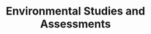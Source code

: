 ---
title: "Environmental Studies and Assessments"
specialty: 
    enable : true
    main_title: "Environmental "
    color_title: "Studies and Assessments"
    case_studies1: Case
    case_studies2: Studies
    main_bg_image_webp: images/expertise/evaluations-studies/Evaluaciones-y-estudios-banner.jpg
    main_bg_image: images/expertise/evaluations-studies/Evaluaciones-y-estudios-banner.jpg
    image_webp: images/expertise/evaluations-studies/Evaluaciones-y-estudios-icono-1.png
    image: images/expertise/evaluations-studies/Evaluaciones-y-estudios-icono-1.png
    extra_title : We provide the evidence needed 
    extra_content : to inform and support capital investment planning and the design of public policies.
    bg_image : "images/backgrounds/Background-blanco-2.jpg"
    bg_image_webp : "images/backgrounds/Background-blanco-2.jpg"
    description : "This is meta description"
    subtitle: "Innovative solutions, supported by solid technical information"
    text: "We carry out cabinet and field studies to evaluate and ensure the successful implementation of energy and urban infrastructure projects."
    icon: ""
    casestudy_item:
      # casestudy item loop
      - name: "Feasibility of a Waste to Energy Plant in Mexico"
        case_locations: Mexico City and the State of Mexico, Mexico
        case_years: "2018"
        case_clients: CC Investments
        case_id: ph1
        case_content: "Field research was carried out to identify the type of waste that reaches landfills in the metropolitan areas of the Toluca and Mexico City. In addition to physical characterization, laboratory tests were performed to have more data on the composition of solid waste, such as moisture and caloric power. Based on this information, an opinion was issued on the technical and economic feasibility of establishing a recycling or waste to energy power generation plant with the solid waste produced in the region."
        tab_image: images/expertise/evaluations-studies/Evaluacion-caso1.png
        tab_image_webp: images/expertise/evaluations-studies/Evaluacion-caso1.png
        case_image: images/expertise/evaluations-studies/Evaluacion-caso1.png
        case_image_webp: images/expertise/evaluations-studies/Evaluacion-caso1.png
      # casestudy item loop
      - name: "Study about construction waste and social housing waste in Mexico"
        case_locations: Mexico
        case_years: "2017"
        case_clients: Infonavit
        case_id: ph2
        case_content: "A study was done to define strategies or mechanisms promoted by the institute for the adequate management of the waste generated during the construction of housing units and the occupation of the dwellings. The objective of developing these strategies is to improve the living conditions of the beneficiaries in the housing units financed by the institute."
        tab_image: images/expertise/evaluations-studies/Evaluacion-caso2.png
        tab_image_webp: images/expertise/evaluations-studies/Evaluacion-caso2.png
        case_image: images/expertise/evaluations-studies/Evaluacion-caso2.png
        case_image_webp: images/expertise/evaluations-studies/Evaluacion-caso2.png
      # casestudy item loop
      - name: "Environmental Studies for a Wind Farm"
        case_locations: Tamaulipas, México
        case_years: 2016-2017
        case_clients: ZUMA ENERGY
        case_id: ph3
        case_content: "Various support services for the establishment of a 400 MW wind farm and its transmission lines were carried out. Some of services performed were environmental feasibility studies, environmental Due Diligence, flora and fauna field studies, Environmental Impact Assessment, Technical Justification Study for Land Use change. The project was conducted jointly with ENVIROSENSE."
        tab_image: images/expertise/evaluations-studies/Evaluacion-caso3.png
        tab_image_webp: images/expertise/evaluations-studies/Evaluacion-caso3.png
        case_image: images/expertise/evaluations-studies/Evaluacion-caso3.png
        case_image_webp: images/expertise/evaluations-studies/Evaluacion-caso3.png
---
